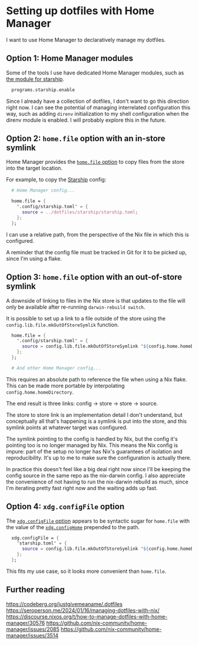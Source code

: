 # Setting up dotfiles with Home Manager

I want to use Home Manager to declaratively manage my dotfiles.

## Option 1: Home Manager modules

Some of the tools I use have dedicated Home Manager modules,
such as [the module for starship](https://nix-community.github.io/home-manager/options.xhtml#opt-programs.starship.enable).

```nix
  programs.starship.enable
```

Since I already have a collection of dotfiles, I don't want to go this direction right now.
I can see the potential of managing interrelated configuration this way,
such as adding `direnv` initialization to my shell configuration when the direnv module is enabled.
I will probably explore this in the future.

## Option 2: `home.file` option with an in-store symlink

Home Manager provides the [`home.file` option](https://nix-community.github.io/home-manager/options.xhtml#opt-home.file) to copy files from the store into the target location.

For example, to copy the [Starship](https://starship.rs/) config:

```nix
  # Home Manager config...

  home.file = {
    ".config/starship.toml" = {
      source = ../dotfiles/starship/starship.toml;
    };
  };
```

I can use a relative path, from the perspective of the Nix file in which this is configured.

A reminder that the config file must be tracked in Git for it to be picked up, since I'm using a flake.

## Option 3: `home.file` option with an out-of-store symlink

A downside of linking to files in the Nix store is that updates to the file will only be available after re-running `darwin-rebuild switch`.

It is possible to set up a link to a file outside of the store using the `config.lib.file.mkOutOfStoreSymlik` function.

```nix
  home.file = {
    ".config/starship.toml" = {
      source = config.lib.file.mkOutOfStoreSymlink "${config.home.homeDirectory}/.config/nix-darwin/dotfiles/starship/starship.toml";
    };
  };

  # And other Home Manager config...
```

This requires an absolute path to reference the file when using a Nix flake.
This can be made more portable by interpolating `config.home.homeDirectory`.

The end result is three links: config -> store -> store -> source.

The store to store link is an implementation detail I don't understand,
but conceptually all that's happening is a symlink is put into the store,
and this symlink points at whatever target was configured.

The symlink pointing to the config is handled by Nix,
but the config it's pointing too is no longer managed by Nix.
This means the Nix config is impure: part of the setup no longer has Nix's guarantees of isolation and reproducibility.
It's up to me to make sure the configuration is actually there.

In practice this doesn't feel like a big deal right now since I'll be keeping the config source in
the same repo as the nix-darwin config.
I also appreciate the convenience of not having to run the nix-darwin rebuild as much,
since I'm iterating pretty fast right now and the waiting adds up fast.

## Option 4: `xdg.configFile` option

The [`xdg.configFile` option](https://nix-community.github.io/home-manager/options.xhtml#opt-xdg.configFile)
appears to be syntactic sugar for `home.file` with the value of the [`xdg.configHome`](https://nix-community.github.io/home-manager/options.xhtml#opt-xdg.configHome)
prepended to the path.

```nix
  xdg.configFile = {
    "starship.toml" = {
      source = config.lib.file.mkOutOfStoreSymlink "${config.home.homeDirectory}/.config/nix-darwin/dotfiles/starship/starship.toml";
    };
  };
```

This fits my use case, so it looks more convenient than `home.file`.

## Further reading

https://codeberg.org/justgivemeaname/.dotfiles
https://seroperson.me/2024/01/16/managing-dotfiles-with-nix/
https://discourse.nixos.org/t/how-to-manage-dotfiles-with-home-manager/30576
https://github.com/nix-community/home-manager/issues/2085
https://github.com/nix-community/home-manager/issues/3514
